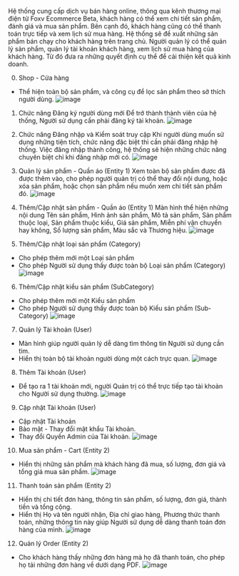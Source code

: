Hệ thống cung cấp dịch vụ bán hàng online, thông qua kênh thương mại điện tử Foxv Ecommerce Beta, khách hàng có thể xem chi tiết sản phẩm, đánh giá và mua sản phẩm. Bên cạnh đó, khách hàng cũng có thể thanh toán trực tiếp và xem lịch sử mua hàng. Hệ thống sẽ đề xuất những sản phẩm bán chạy cho khách hàng trên trang chủ.
Người quản lý có thể quản lý sản phẩm, quản lý tài khoản khách hàng, xem lịch sử mua hàng của khách hàng. Từ đó đưa ra những quyết định cụ thể để cải thiện kết quả kinh doanh.

0. Shop - Cửa hàng
- Thể hiện toàn bộ sản phẩm, và công cụ để lọc sản phẩm theo sở thích người dùng.
![image](https://github.com/victhangnguyen/foxv-ecommerce-beta/assets/97330371/eb1a6111-24b7-4c60-8c17-c87f090d05bc)

1.	Chức năng Đăng ký người dùng mới
Để trở thành thành viên của hệ thống, Người sử dụng cần phải đăng ký tài khoản.
![image](https://github.com/victhangnguyen/foxv-ecommerce-beta/assets/97330371/30526437-9e58-4997-a5dd-6eaa5510e052)

2.	Chức năng Đăng nhập và Kiểm soát truy cập
Khi người dùng muốn sử dụng những tiện tích, chức năng đặc biệt thì cần phải đăng nhập hệ thống. Việc đăng nhập thành công, hệ thống sẽ hiện những chức năng chuyên biệt chỉ khi đăng nhập mới có.
![image](https://github.com/victhangnguyen/foxv-ecommerce-beta/assets/97330371/2ee733d9-927e-494a-a61b-cc2b096cbd0f)

3.	Quản lý sản phẩm - Quần áo (Entity 1)
Xem toàn bộ sản phẩm được đã được thêm vào, cho phép người quản trị có thể thay đổi nội dung, hoặc xóa sản phẩm, hoặc chọn sản phẩm nếu muốn xem chi tiết sản phẩm đó.
![image](https://github.com/victhangnguyen/foxv-ecommerce-beta/assets/97330371/65257d6d-cadb-4bf5-a55c-9a2c4f44e103)

4.	Thêm/Cập nhật sản phẩm - Quần áo (Entity 1)
Màn hình thể hiện những nội dung Tên sản phẩm, Hình ảnh sản phẩm, Mô tả sản phẩm, Sản phẩm thuộc loại, Sản phẩm thuộc kiểu, Giá sản phẩm, Miễn phí vận chuyển hay không, Số lượng sản phẩm, Màu sắc và Thương hiệu.
![image](https://github.com/victhangnguyen/foxv-ecommerce-beta/assets/97330371/f42a479c-0103-44e0-89ce-e752d84432a4)

5.	Thêm/Cập nhật loại sản phẩm (Category)
- Cho phép thêm mới một Loại sản phẩm
- Cho phép Người sử dụng thấy được toàn bộ Loại sản phẩm (Category)
![image](https://github.com/victhangnguyen/foxv-ecommerce-beta/assets/97330371/7053ab1b-7d47-4a58-919b-ca13598c896c)

6.	Thêm/Cập nhật kiểu sản phẩm (SubCategory)
- Cho phép thêm mới một Kiểu sản phẩm
- Cho phép Người sử dụng thấy được toàn bộ Kiểu sản phẩm (Sub-Category)
![image](https://github.com/victhangnguyen/foxv-ecommerce-beta/assets/97330371/d7613e6c-0638-457f-baaa-3f20b29237c5)

7.	Quản lý Tài khoản (User)
- Màn hình giúp người quản lý dễ dàng tìm thông tin Người sử dụng cần tìm.
- Hiển thị toàn bộ tài khoản người dùng một cách trực quan.
![image](https://github.com/victhangnguyen/foxv-ecommerce-beta/assets/97330371/d5e9d7c3-8afc-4a35-8dc4-3c9ccd8ae9d0)

8.	Thêm Tài khoản (User)
- Để tạo ra 1 tài khoản mới, người Quản trị có thể trực tiếp tạo tài khoản cho Người sử dụng thường.
![image](https://github.com/victhangnguyen/foxv-ecommerce-beta/assets/97330371/5951d8f1-9701-423e-9f7c-04fb99669818)

9.	Cập nhật Tài khoản (User)
- Cập nhật Tài khoản
- Bảo mật - Thay đổi mật khẩu Tài khoản.
- Thay đổi Quyền Admin của Tài khoản.
![image](https://github.com/victhangnguyen/foxv-ecommerce-beta/assets/97330371/99370909-21b6-4fa9-ab59-4cccbd18e325)

10.	Mua sản phẩm - Cart (Entity 2)
- Hiển thị những sản phẩm mà khách hàng đã mua, số lượng, đơn giá và tổng giá mua sản phẩm.
![image](https://github.com/victhangnguyen/foxv-ecommerce-beta/assets/97330371/135e0963-0a13-4166-8120-588cf228fe36)

11.	Thanh toán sản phẩm (Entity 2)
- Hiển thị chi tiết đơn hàng, thông tin sản phẩm, số lượng, đơn giá, thành tiền và tổng cộng.
- Hiển thị Họ và tên người nhận, Địa chỉ giao hàng, Phương thức thanh toán, những thông tin này giúp Người sử dụng dễ dàng thanh toán đơn hàng của mình.
![image](https://github.com/victhangnguyen/foxv-ecommerce-beta/assets/97330371/5b528550-3c27-49f8-8640-6279c86b326b)

12.	Quản lý Order (Entity 2)
- Cho khách hàng thấy những đơn hàng mà họ đã thanh toán, cho phép họ tải những đơn hàng về dưới dạng PDF.
![image](https://github.com/victhangnguyen/foxv-ecommerce-beta/assets/97330371/23a37cc8-d600-41a7-84e0-e53ab2b7c977)







